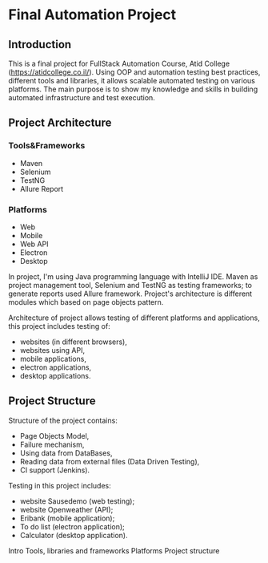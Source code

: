 # Final Automation Project

## Introduction
This is a final project for FullStack Automation Course, Atid College (https://atidcollege.co.il/).
Using OOP and automation testing best practices, different tools and libraries, it allows scalable
automated testing on various platforms. The main purpose is to show my knowledge and skills in 
building automated infrastructure and test execution.

## Project Architecture

### Tools&Frameworks
- Maven
- Selenium
- TestNG
- Allure Report

### Platforms
- Web
- Mobile
- Web API
- Electron
- Desktop


In project, I'm using Java programming language with IntelliJ IDE.
Maven as project management tool, 
Selenium and TestNG as testing frameworks;
to generate reports used Allure framework. 
Project's architecture is different modules which based on page objects pattern.

Architecture of project allows testing of different platforms and applications, 
this project includes testing of:
- websites (in different browsers),
- websites using API,
- mobile applications,
- electron applications,
- desktop applications.

## Project Structure

Structure of the project contains:
* Page Objects Model, 
* Failure mechanism,
* Using data from DataBases, 
* Reading data from external files (Data Driven Testing),
* CI support (Jenkins).

Testing in this project includes:
- website Sausedemo (web testing);
- website Openweather (API);
- Eribank (mobile application);
- To do list (electron application);
- Calculator (desktop application).


Intro
Tools, libraries and frameworks
Platforms
Project structure



